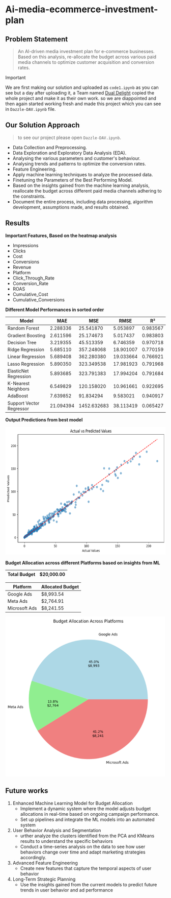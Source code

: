 # Ai-media-ecommerce-investment-plan
## Problem Statement
> 
> An AI-driven media investment plan for e-commerce businesses. Based on this analysis, re-allocate the budget across various paid media channels to optimize customer acquisition and conversion rates.

> [!IMPORTANT]  
> We are first making our solution and uploaded as `code1.ipynb` as you can see but a day after uploading it, a Team named [Dual Delight](https://github.com/SAGARGAUD01/AI-Driven-Media-Investment-Plan-) copied the whole project and make it as their own work. so we are diappointed and then again started working fresh and made this project which you can see in `Dazzle-DAV.ipynb` file.

## Our Solution Approach 
> to see our project please open `Dazzle-DAV.ipynb`.
- Data Collection and Preprocessing.
- Data Exploration and Exploratory Data Analysis (EDA).
- Analysing the various parameters and customer's behaviour.
- Analysing trends and patterns to optimize the conversion rates.
- Feature Engineering.
- Apply machine learning techniques to analyze the processed data.
- Finetuning the Parameters of the Best Performing Model.
- Based on the insights gained from the machine learning analysis, reallocate the budget across different paid media channels adhering to the constraints.
- Document the entire process, including data processing, algorithm development, assumptions made, and results obtained.
  
## Results
**Important Features, Based on the heatmap analysis**
* Impressions
* Clicks
* Cost
* Conversions
* Revenue
* Platform
* Click_Through_Rate
* Conversion_Rate
* ROAS
* Cumulative_Cost
* Cumulative_Conversions
  
**Different Model Performances in sorted order**
  
| Model                   | MAE       | MSE         | RMSE      | R²       |
|-------------------------|-----------|-------------|-----------|-----------|
| Random Forest            | 2.288336  | 25.541870   | 5.053897  | 0.983567  |
| Gradient Boosting        | 2.611596  | 25.174673   | 5.017437  | 0.983803  |
| Decision Tree            | 3.219355  | 45.513359   | 6.746359  | 0.970718  |
| Ridge Regression         | 5.685110  | 357.248068  | 18.901007 | 0.770159  |
| Linear Regression        | 5.689408  | 362.280380  | 19.033664 | 0.766921  |
| Lasso Regression         | 5.890350  | 323.349538  | 17.981923 | 0.791968  |
| ElasticNet Regression    | 5.893685  | 323.791383  | 17.994204 | 0.791684  |
| K-Nearest Neighbors      | 6.549829  | 120.158020  | 10.961661 | 0.922695  |
| AdaBoost                 | 7.639852  | 91.834294   | 9.583021  | 0.940917  |
| Support Vector Regressor | 21.094394 | 1452.632683 | 38.113419 | 0.065427  |

**Output Predictions from best model**

<img src="output.png" alt="Output Prediction" style="height:400px;" />

**Budget Allocation across different Platforms based on insights from ML**

| Total Budget | $20,000.00      |
|--------------|-----------------|

| Platform       | Allocated Budget |
|----------------|------------------|
| Google Ads     | $8,993.54        |
| Meta Ads       | $2,764.91        |
| Microsoft Ads  | $8,241.55        |

<img src="budget_allocation.png" alt="Output Prediction" style="height:500px;" />

## Future works

1. Enhanced Machine Learning Model for Budget Allocation
    - Implement a dynamic system where the model adjusts budget allocations in real-time based on ongoing campaign performance.
    - Set up pipelines and integrate the ML models into an automated system
2. User Behavior Analysis and Segmentation
    - urther analyze the clusters identified from the PCA and KMeans results to understand the specific behaviors
    - Conduct a time-series analysis on the data to see how user behaviors change over time and adapt marketing strategies accordingly.
3. Advanced Feature Engineering
    - Create new features that capture the temporal aspects of user behavior
4. Long-Term Strategic Planning
    - Use the insights gained from the current models to predict future trends in user behavior and ad performance

